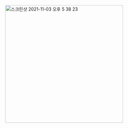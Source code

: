 <img width="375" alt="스크린샷 2021-11-03 오후 5 38 23" src="https://user-images.githubusercontent.com/69520548/142389662-a15b2194-fc6d-446e-a445-58c728a71b32.png">
